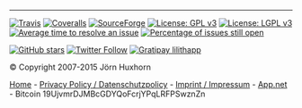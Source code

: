 - - -

[![Travis](//img.shields.io/travis/huxi/lilith.svg)](//travis-ci.org/huxi/lilith)
[![Coveralls](//img.shields.io/coveralls/huxi/lilith.svg)](//coveralls.io/r/huxi/lilith)
[![SourceForge](//img.shields.io/sourceforge/dm/lilith.svg)](//sourceforge.net/projects/lilith/files/lilith/8.0.0/)
[![License: GPL v3](//img.shields.io/badge/License-GPL%20v3-blue.svg)](//www.gnu.org/licenses/gpl-3.0)
[![License: LGPL v3](https://img.shields.io/badge/License-LGPL%20v3-blue.svg)](http://www.gnu.org/licenses/lgpl-3.0)
[![Average time to resolve an issue](http://isitmaintained.com/badge/resolution/huxi/lilith.svg)](http://isitmaintained.com/project/huxi/lilith "Average time to resolve an issue")
[![Percentage of issues still open](http://isitmaintained.com/badge/open/huxi/lilith.svg)](http://isitmaintained.com/project/huxi/lilith "Percentage of issues still open")

[![GitHub stars](//img.shields.io/github/stars/huxi/lilith.svg?style=social&label=Star)](//github.com/huxi/lilith)
[![Twitter Follow](//img.shields.io/twitter/follow/lilithapp.svg?style=social&label=Follow)](//twitter.com/lilithapp)
[![Gratipay lilithapp](//img.shields.io/gratipay/user/lilithapp.svg)](//gratipay.com/~lilithapp/)

© Copyright 2007-2015 Jörn Huxhorn

[Home][index] - 
[Privacy Policy / Datenschutzpolicy][privacy] - 
[Imprint / Impressum][imprint] - 
[App.net][ext-app-net] - 
Bitcoin 19UjvmrDJMBcGDYQoFcrjYPqLRFPSwznZn

[index]: index.md
[privacy]: privacy.md
[imprint]: imprint.md

[ext-app-net]: //alpha.app.net/lilithapp
